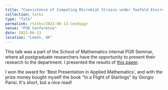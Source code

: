 ```yaml
---
title: "Coexistence of Competing Microbial Strains under Twofold Environmental Variability and Demographic Fluctuations"
collection: talks
type: "Talk"
permalink: /talks/2023-06-13-leedspgr
venue: "PGR Conference"
date: 2023-06-13
location: "Leeds, UK"
---
```

This talk was a part of the School of Mathematics internal PGR Seminar, where all postgraduate researchers have the opportunity to present their research to the department. I presented the results of [this paper](https://mattasker.github.io/publication/2023-07-14-coexistence).

I won the award for 'Best Presentation in Applied Mathematics', and with the prize money bought myself the book "In a Flight of Starlings" by Giorgio Parisi. It's short, but a nice read!
